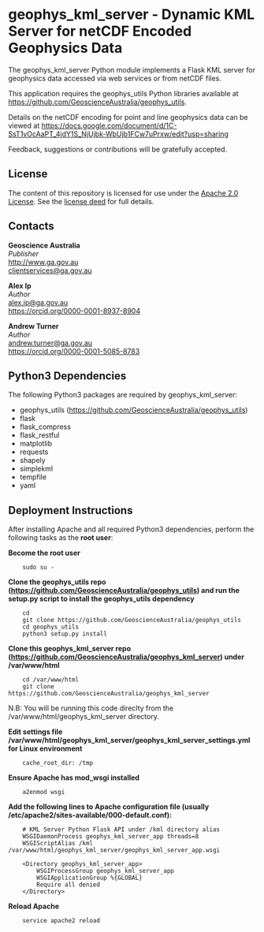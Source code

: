 # geophys\_kml\_server - Dynamic KML Server for netCDF Encoded Geophysics Data
The geophys\_kml\_server Python module implements a Flask KML server for geophysics data accessed via web services or from netCDF files.

This application requires the geophys\_utils Python libraries available at <https://github.com/GeoscienceAustralia/geophys_utils>.

Details on the netCDF encoding for point and line geophysics data can be viewed at <https://docs.google.com/document/d/1C-SsT1vOcAaPT_4jdY1S_NjUjbk-WbUjb1FCw7uPrxw/edit?usp=sharing>

Feedback, suggestions or contributions will be gratefully accepted.

## License
The content of this repository is licensed for use under the [Apache 2.0 License](http://www.apache.org/licenses/LICENSE-2.0). See the [license deed](https://github.com/GeoscienceAustralia/geophys_utils/blob/master/LICENSE) for full details.

## Contacts
**Geoscience Australia**  
*Publisher*  
<http://www.ga.gov.au>  
<clientservices@ga.gov.au>  

**Alex Ip**  
*Author*  
<alex.ip@ga.gov.au>  
<https://orcid.org/0000-0001-8937-8904>

**Andrew Turner**  
*Author*  
<andrew.turner@ga.gov.au>  
<https://orcid.org/0000-0001-5085-8783>


## Python3 Dependencies
The following Python3 packages are required by geophys\_kml\_server:
- geophys\_utils (https://github.com/GeoscienceAustralia/geophys_utils)
- flask
- flask_compress
- flask_restful
- matplotlib
- requests
- shapely
- simplekml
- tempfile
- yaml
            
## Deployment Instructions
After installing Apache and all required Python3 dependencies, perform the following tasks as the __root user__:

**Become the root user**

        sudo su -
        
**Clone the geophys_utils repo (https://github.com/GeoscienceAustralia/geophys_utils) and run the setup.py script to install the geophys_utils dependency**

        cd
        git clone https://github.com/GeoscienceAustralia/geophys_utils
        cd geophys_utils
        python3 setup.py install

**Clone this geophys_kml_server repo (https://github.com/GeoscienceAustralia/geophys_kml_server) under /var/www/html**

        cd /var/www/html
        git clone https://github.com/GeoscienceAustralia/geophys_kml_server
N.B: You will be running this code direclty from the /var/www/html/geophys\_kml\_server directory.

**Edit settings file /var/www/html/geophys_kml_server/geophys_kml_server_settings.yml for Linux environment**

        cache_root_dir: /tmp

**Ensure Apache has mod_wsgi installed**

        a2enmod wsgi

**Add the following lines to Apache configuration file (usually /etc/apache2/sites-available/000-default.conf):**

        # KML Server Python Flask API under /kml directory alias
        WSGIDaemonProcess geophys_kml_server_app threads=8
        WSGIScriptAlias /kml /var/www/html/geophys_kml_server/geophys_kml_server_app.wsgi

        <Directory geophys_kml_server_app>
            WSGIProcessGroup geophys_kml_server_app
            WSGIApplicationGroup %{GLOBAL}
            Require all denied
        </Directory>

**Reload Apache**

        service apache2 reload
